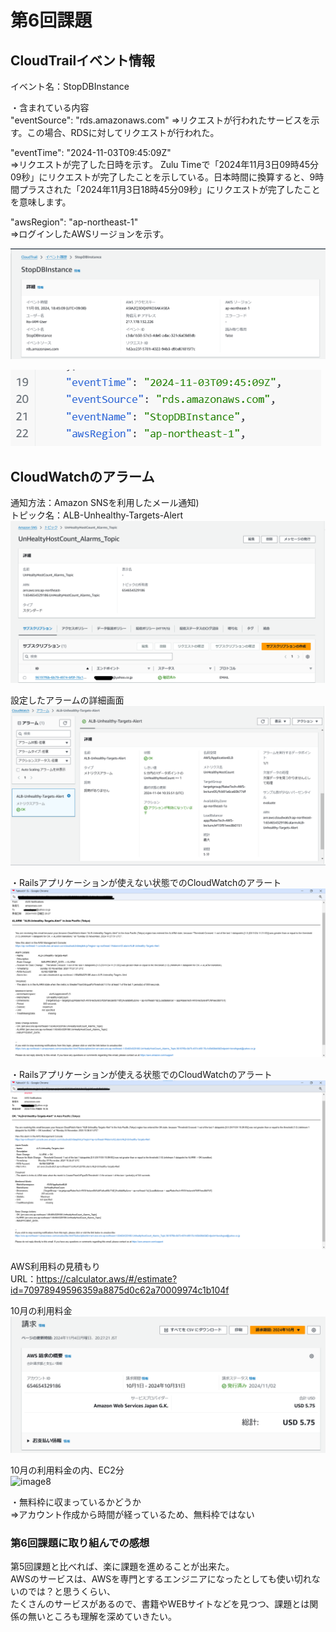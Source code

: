 # 第6回課題

## CloudTrailイベント情報
イベント名：StopDBInstance

・含まれている内容  
"eventSource": "rds.amazonaws.com"
⇒リクエストが行われたサービスを示す。この場合、RDSに対してリクエストが行われた。

 "eventTime": "2024-11-03T09:45:09Z"  
⇒リクエストが完了した日時を示す。
Zulu Timeで「2024年11月3日09時45分09秒」にリクエストが完了したことを示している。日本時間に換算すると、9時間プラスされた「2024年11月3日18時45分09秒」にリクエストが完了したことを意味します。

"awsRegion": "ap-northeast-1"  
⇒ログインしたAWSリージョンを示す。

![image1](/images06/最後にAWSを利用した記録①.png)  

![image2](/images06/最後にAWSを利用した記録②.png)  

## CloudWatchのアラーム

通知方法：Amazon SNSを利用したメール通知)  
トピック名：ALB-Unhealthy-Targets-Alert  
![image3](/images06/作成したAmazon-SNS.png)

設定したアラームの詳細画面  
![image7](/images06/CloudWatchのアラーム詳細画面.png)

・Railsアプリケーションが使えない状態でのCloudWatchのアラート  
![image4](/images06/Railsアプリケーションが使えない状態でのCloudWatchのアラート.png)  

・Railsアプリケーションが使える状態でのCloudWatchのアラート  
![image5](/images06/Railsアプリケーションが使える状態でのCloudWatchのアラート.png)  

AWS利用料の見積もり  
URL：https://calculator.aws/#/estimate?id=70978949596359a8875d0c62a70009974c1b104f

10月の利用料金  
![image6](/images06/AWS10月の利用料.png)  

10月の利用料金の内、EC2分  
![image8](/image06/AWS10月の利用料-EC2.png)

・無料枠に収まっているかどうか  
⇒アカウント作成から時間が経っているため、無料枠ではない

### 第6回課題に取り組んでの感想
第5回課題と比べれば、楽に課題を進めることが出来た。  
AWSのサービスは、AWSを専門とするエンジニアになったとしても使い切れないのでは？と思うくらい、  
たくさんのサービスがあるので、書籍やWEBサイトなどを見つつ、課題とは関係の無いところも理解を深めていきたい。
